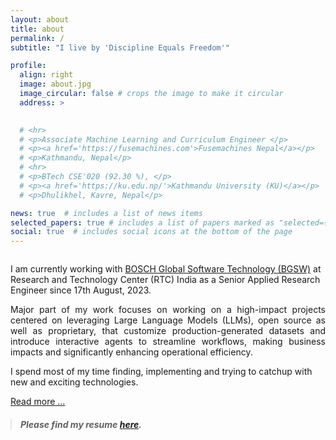 ```yaml
---
layout: about
title: about
permalink: /
subtitle: "I live by 'Discipline Equals Freedom'"

profile:
  align: right
  image: about.jpg
  image_circular: false # crops the image to make it circular
  address: >
    

  # <hr>
  # <p>Associate Machine Learning and Curriculum Engineer </p>
  # <p><a href='https://fusemachines.com'>Fusemachines Nepal</a></p>
  # <p>Kathmandu, Nepal</p>
  # <hr>
  # <p>BTech CSE'020 (92.30 %), </p>
  # <p><a href='https://ku.edu.np/'>Kathmandu University (KU)</a></p>
  # <p>Dhulikhel, Kavre, Nepal</p>

news: true  # includes a list of news items
selected_papers: true # includes a list of papers marked as "selected={true}"
social: true  # includes social icons at the bottom of the page
---
```

<span style="display: block; margin-bottom: 2em"></span>

<p style="text-align:justify;">

I am currently working with <a href="https://www.bosch-softwaretechnologies.com/en/index.html">BOSCH Global Software Technology (BGSW)</a> at Research and Technology Center (RTC) India as a Senior Applied Research Engineer since 17th August, 2023. </p>
<p style="text-align:justify;">
Major part of my work focuses on working on a high-impact projects centered on leveraging Large Language Models (LLMs), open source as well as proprietary, that customize production-generated datasets and introduce interactive agents to streamline workflows, making business impacts and significantly enhancing operational efficiency.</p>

<p> I spend most of my time finding, implementing and trying to catchup with new and exciting technologies. </p>


<a href="/intro"> Read more ...</a>




<!-- <li><b>Previous Projects:</b> -->

<!-- <ol style="padding-left:25px; padding-top:10px">
<li>Inclusivity in Job Recommendation: Recommending Jobs for Differently-Abled Individuals through Feature and Transformer-based Approaches<a href="/news/thesis-defence-stage-3"><sub>[announcement]</sub></a></li>
<li>Hostility Detection in Online Hindi-English Code-Mixed Conversations<a href="https://dl.acm.org/doi/10.1145/3501247.3531579"><sub>[Paper]</sub></a></li>
<li>Zero Reference Low-Light Image Enhancement with Attention<a href="https://shresthakamal.com.np/projects/1-zerodce/"><sub>[Project]</sub></a></li>
<li>Federated Semi-supervised Medical Image Classification via Inter-client Relation Matching<a href="https://shresthakamal.com.np/projects/2-fedirm/"><sub>[Project]</sub></a></li>
<li>A Machine Learning Approach to Identify Fake News<a href="http://journal.pmis.du.ac.bd/all_document/6241a56f31f0a2.%20A%20Machine%20Learning%20Approach.pdf"><sub>[Paper]</sub></a></li>
</ol> -->


<span style="display: block; margin-bottom: 1em"></span>

<blockquote style="margin-left:0px">
<h5>Please find my resume <a href="{{site.cv}}">here</a>.</h5>
</blockquote>



<!-- <p style="text-align:justify;">
I have recently completed my two-year Master of Technology (MTech) program offered by the Department of <a href="https://cse.iith.ac.in/" target="_blank">Computer Science and Engineering Department</a> at the <a href="https://iith.ac.in/" target="_blank"> Indian Institute of Technology Hyderabad (IITH)</a>. I worked under the supervision of <a href="https://people.iith.ac.in/maunendra/index.html">Dr. Maunendra Sankar Desarkar</a> as part of my research endeavors. 
</p>

Prior to joining IITH, I completed my Bachelor's degree in Computer Engineering from <a href="https://ku.edu.np/" target="_blank">Kathmandu University</a> in Dhulikhel, Nepal. -->

<!-- <b>In my academic pursuits, I was involved in multiple research projects like: </b>


<ol style="padding-left:0px;  text-align:justify">
<li>Inclusivity in Job Recommendation: Recommending Jobs for Differently-Abled Individuals through Feature and Transformer-based Approaches <br><sub>[MTech Thesis Desertation in collaboration with IITH, Government of India and <a href="http://swarajability.org/">Swarability C2C Jobs Platform</a>]</sub></li>
<span style="display: block; margin-bottom: 0.5em"></span>
<li>Hostility Detection in Online Hindi-English Code-Mixed Conversations. <br><sub>[Extension of Information Retreival Course Project]</sub></li>
<span style="display: block; margin-bottom: 0.5em"></span>
<li>Zero Reference Low-Light Image Enhancement with Attention. <br><sub>[Deep Learning Course Project]</sub></li>
<span style="display: block; margin-bottom: 0.5em"></span>
<li>Federated Semi-supervised Medical Image Classification via Inter-client Relation Matching. <br><sub>[Visual Computing Course Project]</sub></li>
<span style="display: block; margin-bottom: 0.5em"></span>
<li>A Machine Learning Approach to Identify Fake News. <br><sub>[Bachelor's Project]</sub></li>
</ol>
 -->
